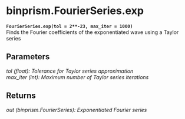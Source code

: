 # binprism.FourierSeries.exp
**`FourierSeries.exp(tol = 2**-23, max_iter = 1000)`** <br />
Finds the Fourier coefficients of the exponentiated wave using a Taylor series
## Parameters
*tol (float): Tolerance for Taylor series approximation* <br />
*max_iter (int): Maximum number of Taylor series iterations*
## Returns
*out (binprism.FourierSeries): Exponentiated Fourier series*
